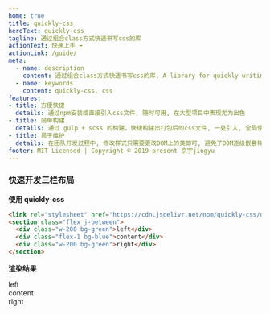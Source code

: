 ```yaml
---
home: true
title: quickly-css
heroText: quickly-css
tagline: 通过组合class方式快速书写css的库
actionText: 快速上手 ➡
actionLink: /guide/
meta:
  - name: description
    content: 通过组合class方式快速书写css的库, A library for quickly writing CSS by combining classes
  - name: keywords
    content: quickly-css, css
features:
- title: 方便快捷
  details: 通过npm安装或直接引入css文件, 随时可用, 在大型项目中表现尤为出色
- title: 简单构建
  details: 通过 gulp + scss 的构建，快捷构建出打包后的css文件, 一处引入, 全局使用。
- title: 易于维护
  details: 在团队开发过程中, 修改样式只需要更改DOM上的类即可, 避免了DOM逐级嵌套样式的混乱
footer: MIT Licensed | Copyright © 2019-present 京宇jingyu
---
```


### 快速开发三栏布局

**使用 quickly-css**

```html
<link rel="stylesheet" href="https://cdn.jsdelivr.net/npm/quickly-css/dist/quickly-css.css">
<section class="flex j-between">
  <div class="w-200 bg-green">left</div>
  <div class="flex-1 bg-blue">content</div>
  <div class="w-200 bg-green">right</div>
</section>
```

**渲染结果**

<ClientOnly>
  <style src="./.vuepress/public/quickly-css.css"></style>
  <section class="flex j-between">
    <div class="w-200 bg-green">left</div>
    <div class="flex-1 bg-blue">content</div>
    <div class="w-200 bg-green">right</div>
  </section>
</ClientOnly>